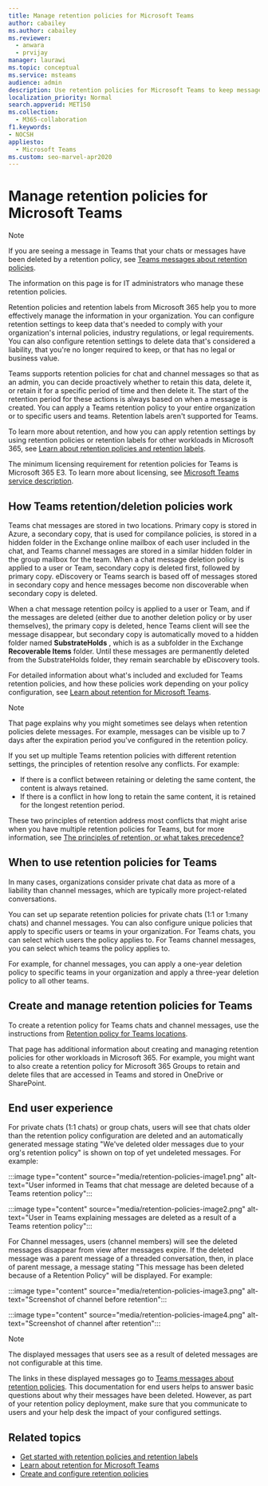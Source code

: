 ```yaml
---
title: Manage retention policies for Microsoft Teams 
author: cabailey
ms.author: cabailey
ms.reviewer: 
  - anwara 
  - prvijay
manager: laurawi
ms.topic: conceptual
ms.service: msteams
audience: admin
description: Use retention policies for Microsoft Teams to keep messages that are needed to comply with  internal policies, industry regulations, or legal requirements, and to delete messages that are considered a liability or has no legal business value.
localization_priority: Normal
search.appverid: MET150
ms.collection: 
  - M365-collaboration
f1.keywords:
- NOCSH
appliesto: 
  - Microsoft Teams
ms.custom: seo-marvel-apr2020
---
```


# Manage retention policies for Microsoft Teams

> [!NOTE]
> If you are seeing a message in Teams that your chats or messages have been deleted by a retention policy, see [Teams messages about retention policies](https://support.microsoft.com/office/teams-messages-about-retention-policies-c151fa2f-1558-4cf9-8e51-854e925b483b).
> 
> The information on this page is for IT administrators who manage these retention policies.

Retention policies and retention labels from Microsoft 365 help you to more effectively manage the information in your organization. You can configure retention settings to keep data that's needed to comply with your organization's internal policies, industry regulations, or legal requirements. You can also configure retention settings to delete data that's considered a liability, that you're no longer required to keep, or that has no legal or business value.

Teams supports retention policies for chat and channel messages so that as an admin, you can decide proactively whether to retain this data, delete it, or retain it for a specific period of time and then delete it. The start of the retention period for these actions is always based on when a message is created. You can apply a Teams retention policy to your entire organization or to specific users and teams. Retention labels aren't supported for Teams.

To learn more about retention, and how you can apply retention settings by using retention policies or retention labels for other workloads in Microsoft 365, see [Learn about retention policies and retention labels](/microsoft-365/compliance/retention).

The minimum licensing requirement for retention policies for Teams is Microsoft 365 E3. To learn more about licensing, see [Microsoft Teams service description](/office365/servicedescriptions/teams-service-description).

## How Teams retention/deletion policies work

Teams chat messages are stored in two locations. Primary copy is stored in Azure, a secondary copy, that is used for compilance policies, is stored in a hidden folder in the Exchange online mailbox of each user included in the chat, and Teams channel messages are stored in a similar hidden folder in the group mailbox for the team. When a chat message deletion policy is applied to a user or Team, secondary copy is deleted first, followed by primary copy. eDiscovery or Teams search is based off of messages stored in secondary copy and hence messages become non discoverable when secondary copy is deleted. 

When a chat message retention poilcy is applied to a user or Team, and if the messages are deleted (either due to another deletion policy or by user themselves), the primary copy is deleted, hence Teams client will see the message disappear, but secondary copy is automatically moved to a hidden folder named **SubstrateHolds** , which is as a subfolder in the Exchange **Recoverable Items** folder. Until these messages are permanently deleted from the SubstrateHolds folder, they remain searchable by eDiscovery tools.

For detailed information about what's included and excluded for Teams retention policies, and how these policies work depending on your policy configuration, see [Learn about retention for Microsoft Teams](/microsoft-365/compliance/retention-policies-teams).

> [!NOTE]
> That page explains why you might sometimes see delays when retention policies delete messages. For example, messages can be visible up to 7 days after the expiration period you've configured in the retention policy.

If you set up multiple Teams retention policies with different retention settings, the principles of retention resolve any conflicts. For example:
- If there is a conflict between retaining or deleting the same content, the content is always retained.
- If there is a conflict in how long to retain the same content, it is retained for the longest retention period.

These two principles of retention address most conflicts that might arise when you have multiple retention policies for Teams, but for more information, see [The principles of retention, or what takes precedence?](/microsoft-365/compliance/retention#the-principles-of-retention-or-what-takes-precedence)

## When to use retention policies for Teams

In many cases, organizations consider private chat data as more of a liability than channel messages, which are typically more project-related conversations.

You can set up separate retention policies for private chats (1:1 or 1:many chats) and channel messages. You can also configure unique policies that apply to specific users or teams in your organization. For Teams chats, you can select which users the policy applies to. For Teams channel messages, you can select which teams the policy applies to.

For example, for channel messages, you can apply a one-year deletion policy to specific teams in your organization and apply a three-year deletion policy to all other teams.

## Create and manage retention policies for Teams

To create a retention policy for Teams chats and channel messages, use the instructions from [Retention policy for Teams locations](/microsoft-365/compliance/create-retention-policies#retention-policy-for-teams-locations).

That page has additional information about creating and managing retention policies for other workloads in Microsoft 365. For example, you might want to also create a retention policy for Microsoft 365 Groups to retain and delete files that are accessed in Teams and stored in OneDrive or SharePoint.  

## End user experience

For private chats (1:1 chats) or group chats, users will see that chats older than the retention policy configuration are deleted and an automatically generated message stating "We've deleted older messages due to your org's retention policy" is shown on top of yet undeleted messages. For example:

:::image type="content" source="media/retention-policies-image1.png" alt-text="User informed in Teams that chat message are deleted because of a Teams retention policy":::


:::image type="content" source="media/retention-policies-image2.png" alt-text="User in Teams explaining messages are deleted as a result of a Teams retention policy":::

For Channel messages, users (channel members) will see the deleted messages disappear from view after messages expire. If the deleted message was a parent message of a threaded conversation, then, in place of parent message, a message stating "This message has been deleted because of a Retention Policy" will be displayed. For example:

:::image type="content" source="media/retention-policies-image3.png" alt-text="Screenshot of channel before retention":::

:::image type="content" source="media/retention-policies-image4.png" alt-text="Screenshot of channel after retention":::

> [!NOTE]
> The displayed messages that users see as a result of deleted messages are not configurable at this time.

The links in these displayed messages go to [Teams messages about retention policies](https://support.microsoft.com/en-us/office/teams-messages-about-retention-policies-c151fa2f-1558-4cf9-8e51-854e925b483b). This documentation for end users helps to answer basic questions about why their messages have been deleted. However, as part of your retention policy deployment, make sure that you communicate to users and your help desk the impact of your configured settings.

## Related topics

- [Get started with retention policies and retention labels](/microsoft-365/compliance/get-started-with-retention)
- [Learn about retention for Microsoft Teams](/microsoft-365/compliance/retention-policies-teams)
- [Create and configure retention policies](/microsoft-365/compliance/create-retention-policies)